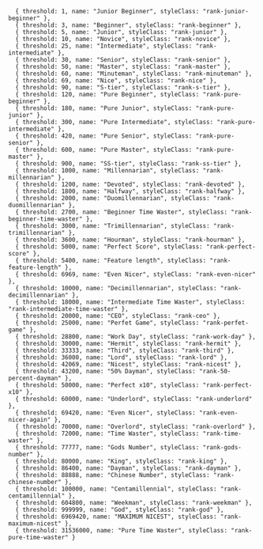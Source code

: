 
      { threshold: 1, name: "Junior Beginner", styleClass: "rank-junior-beginner" },
      { threshold: 3, name: "Beginner", styleClass: "rank-beginner" },
      { threshold: 5, name: "Junior", styleClass: "rank-junior" },
      { threshold: 10, name: "Novice", styleClass: "rank-novice" },
      { threshold: 25, name: "Intermediate", styleClass: "rank-intermediate" },
      { threshold: 30, name: "Senior", styleClass: "rank-senior" },
      { threshold: 50, name: "Master", styleClass: "rank-master" },
      { threshold: 60, name: "Minuteman", styleClass: "rank-minuteman" },
      { threshold: 69, name: "Nice", styleClass: "rank-nice" },
      { threshold: 90, name: "S-tier", styleClass: "rank-s-tier" },
      { threshold: 120, name: "Pure Beginner", styleClass: "rank-pure-beginner" },
      { threshold: 180, name: "Pure Junior", styleClass: "rank-pure-junior" },
      { threshold: 300, name: "Pure Intermediate", styleClass: "rank-pure-intermediate" },
      { threshold: 420, name: "Pure Senior", styleClass: "rank-pure-senior" },
      { threshold: 600, name: "Pure Master", styleClass: "rank-pure-master" },
      { threshold: 900, name: "SS-tier", styleClass: "rank-ss-tier" },
      { threshold: 1000, name: "Millennarian", styleClass: "rank-millennarian" },
      { threshold: 1200, name: "Devoted", styleClass: "rank-devoted" },
      { threshold: 1800, name: "Halfway", styleClass: "rank-halfway" },
      { threshold: 2000, name: "Duomillennarian", styleClass: "rank-duomillennarian" },
      { threshold: 2700, name: "Beginner Time Waster", styleClass: "rank-beginner-time-waster" },
      { threshold: 3000, name: "Trimillennarian", styleClass: "rank-trimillennarian" },
      { threshold: 3600, name: "Hourman", styleClass: "rank-hourman" },
      { threshold: 5000, name: "Perfect Score", styleClass: "rank-perfect-score" },
      { threshold: 5400, name: "Feature length", styleClass: "rank-feature-length" },
      { threshold: 6969, name: "Even Nicer", styleClass: "rank-even-nicer" },
      { threshold: 10000, name: "Decimillennarian", styleClass: "rank-decimillennarian" },
      { threshold: 18000, name: "Intermediate Time Waster", styleClass: "rank-intermediate-time-waster" },
      { threshold: 20000, name: "CEO", styleClass: "rank-ceo" },
      { threshold: 25000, name: "Perfet Game", styleClass: "rank-perfet-game" },
      { threshold: 28800, name: "Work Day", styleClass: "rank-work-day" },
      { threshold: 30000, name: "Hermit", styleClass: "rank-hermit" },
      { threshold: 33333, name: "Third", styleClass: "rank-third" },
      { threshold: 36000, name: "Lord", styleClass: "rank-lord" },
      { threshold: 42069, name: "Nicest", styleClass: "rank-nicest" },
      { threshold: 43200, name: "50% Dayman", styleClass: "rank-50-percent-dayman" },
      { threshold: 50000, name: "Perfect x10", styleClass: "rank-perfect-x10" },
      { threshold: 60000, name: "Underlord", styleClass: "rank-underlord" },
      { threshold: 69420, name: "Even Nicer", styleClass: "rank-even-nicer-again" },
      { threshold: 70000, name: "Overlord", styleClass: "rank-overlord" },
      { threshold: 72000, name: "Time Waster", styleClass: "rank-time-waster" },
      { threshold: 77777, name: "Gods Number", styleClass: "rank-gods-number" },
      { threshold: 80000, name: "King", styleClass: "rank-king" },
      { threshold: 86400, name: "Dayman", styleClass: "rank-dayman" },
      { threshold: 88888, name: "Chinese Number", styleClass: "rank-chinese-number" },
      { threshold: 100000, name: "Centamillennial", styleClass: "rank-centamillennial" },
      { threshold: 604800, name: "Weekman", styleClass: "rank-weekman" },
      { threshold: 999999, name: "God", styleClass: "rank-god" },
      { threshold: 6969420, name: "MAXIMUM NICEST", styleClass: "rank-maximum-nicest" },
      { threshold: 31536000, name: "Pure Time Waster", styleClass: "rank-pure-time-waster" }